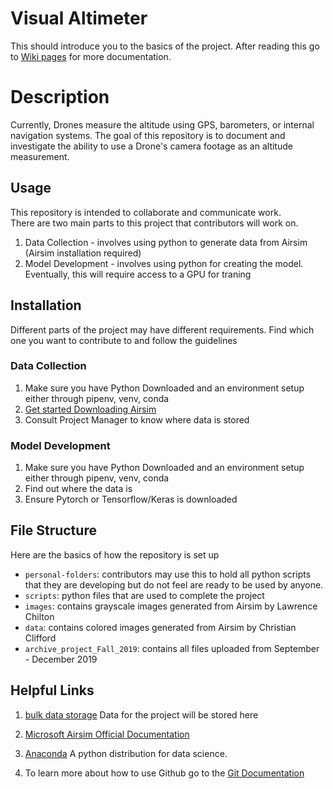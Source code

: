 # Visual Altimeter

This should introduce you to the basics of the project. After reading this go to [Wiki pages](https://github.com/DSSVisualAltimeter/DSS-visual-altimeter/wiki) for more documentation.  

# Description

Currently, Drones measure the altitude using GPS, barometers, or internal navigation systems. The goal of this repository is to document and investigate the ability to use a Drone's camera footage as an altitude measurement.  


## Usage

This repository is intended to collaborate and communicate work.  
There are two main parts to this project that contributors will work on.  
1. Data Collection - involves using python to generate data from Airsim (Airsim installation required)  
2. Model Development - involves using python for creating the model. Eventually, this will require access to a GPU for traning

## Installation

Different parts of the project may have different requirements. Find which one you want to contribute to and follow the guidelines  

### Data Collection

1. Make sure you have Python Downloaded and an environment setup either through pipenv, venv, conda
2. [Get started Downloading Airsim](https://github.com/DSSVisualAltimeter/DSS-visual-altimeter/wiki/Installation-Airsim-on-Windows)
3. Consult Project Manager to know where data is stored

### Model Development

1. Make sure you have Python Downloaded and an environment setup either through pipenv, venv, conda  
2. Find out where the data is  
3. Ensure Pytorch or Tensorflow/Keras is downloaded  

## File Structure

Here are the basics of how the repository is set up

- `personal-folders`: contributors may use this to hold all python scripts that they are developing but do not feel are ready to be used by anyone.  
- `scripts`: python files that are used to complete the project
- `images`: contains grayscale images generated from Airsim by Lawrence Chilton
- `data`: contains colored images generated from Airsim by Christian Clifford
- `archive_project_Fall_2019`: contains all files uploaded from September - December 2019


## Helpful Links
1. [bulk data storage](https://drive.google.com/drive/folders/1Wm8eyhZ8ujNSy5ReifbYFk4cvICGkRuH?usp=sharing)
Data for the project will be stored here
 
2. [Microsoft Airsim Official Documentation](https://github.com/Microsoft/AirSim/)

3. [Anaconda](https://www.anaconda.com/distribution/) 
A python distribution for data science.

4. To learn more about how to use Github go to the [Git Documentation](https://git-scm.com/doc)

